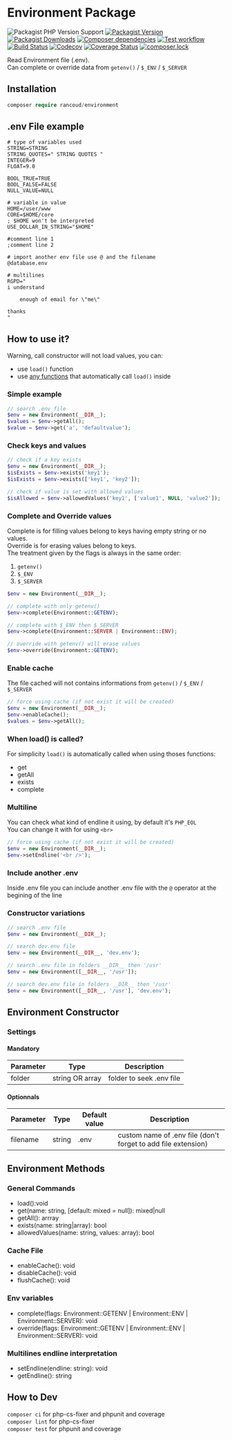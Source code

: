 # Environment Package

![Packagist PHP Version Support](https://img.shields.io/packagist/php-v/rancoud/environment)
[![Packagist Version](https://img.shields.io/packagist/v/rancoud/environment)](https://packagist.org/packages/rancoud/environment)
[![Packagist Downloads](https://img.shields.io/packagist/dt/rancoud/environment)](https://packagist.org/packages/rancoud/environment)
[![Composer dependencies](https://img.shields.io/badge/dependencies-0-brightgreen)](https://github.com/rancoud/Environment/blob/master/composer.json)
[![Test workflow](https://img.shields.io/github/workflow/status/rancoud/environment/test?label=test&logo=github)](https://github.com/rancoud/environment/actions?workflow=test)
[![Build Status](https://travis-ci.org/rancoud/Environment.svg?branch=master)](https://travis-ci.org/rancoud/Environment)
[![Codecov](https://img.shields.io/codecov/c/github/rancoud/environment?logo=codecov)](https://codecov.io/gh/rancoud/environment)
[![Coverage Status](https://coveralls.io/repos/github/rancoud/Environment/badge.svg?branch=master)](https://coveralls.io/github/rancoud/Environment?branch=master)
[![composer.lock](https://poser.pugx.org/rancoud/environment/composerlock)](https://packagist.org/packages/rancoud/environment)

Read Environment file (.env).  
Can complete or override data from `getenv()` / `$_ENV` / `$_SERVER`  

## Installation
```php
composer require rancoud/environment
```

## .env File example
```
# type of variables used
STRING=STRING
STRING_QUOTES=" STRING QUOTES "
INTEGER=9
FLOAT=9.0

BOOL_TRUE=TRUE
BOOL_FALSE=FALSE
NULL_VALUE=NULL

# variable in value
HOME=/user/www
CORE=$HOME/core
; $HOME won't be interpreted
USE_DOLLAR_IN_STRING="$HOME"

#comment line 1
;comment line 2

# import another env file use @ and the filename
@database.env

# multilines
RGPD="
i understand

    enough of email for \"me\"    

thanks
"
```

## How to use it?
Warning, call constructor will not load values, you can:  
* use `load()` function
* use [any functions](#when-load-is-called)  that automatically call `load()` inside  

### Simple example
```php
// search .env file
$env = new Environment(__DIR__);
$values = $env->getAll();
$value = $env->get('a', 'defaultvalue');
```

### Check keys and values
```php
// check if a key exists
$env = new Environment(__DIR__);
$isExists = $env->exists('key1');
$isExists = $env->exists(['key1', 'key2']);

// check if value is set with allowed values
$isAllowed = $env->allowedValues('key1', ['value1', NULL, 'value2']);
```

### Complete and Override values
Complete is for filling values belong to keys having empty string or no values.  
Override is for erasing values belong to keys.  
The treatment given by the flags is always in the same order:
1. `getenv()`
2. `$_ENV`
3. `$_SERVER`

```php
$env = new Environment(__DIR__);

// complete with only getenv()
$env->complete(Environment::GETENV);

// complete with $_ENV then $_SERVER
$env->complete(Environment::SERVER | Environment::ENV);

// override with getenv() will erase values
$env->override(Environment::GETENV);
```

### Enable cache
The file cached will not contains informations from `getenv()` / `$_ENV` / `$_SERVER`  
```php
// force using cache (if not exist it will be created)
$env = new Environment(__DIR__);
$env->enableCache();
$values = $env->getAll();
```

### When load() is called?
For simplicity `load()` is automatically called when using thoses functions:  
* get
* getAll
* exists
* complete

### Multiline
You can check what kind of endline it using, by default it's `PHP_EOL`  
You can change it with for using `<br>`  
```php
// force using cache (if not exist it will be created)
$env = new Environment(__DIR__);
$env->setEndline('<br />');
```

### Include another .env
Inside .env file you can include another .env file with the `@` operator at the begining of the line

### Constructor variations
```php
// search .env file
$env = new Environment(__DIR__);

// search dev.env file
$env = new Environment(__DIR__, 'dev.env');

// search .env file in folders __DIR__ then '/usr'
$env = new Environment([__DIR__, '/usr']);

// search dev.env file in folders __DIR__ then '/usr'
$env = new Environment([__DIR__, '/usr'], 'dev.env');
```

## Environment Constructor
### Settings
#### Mandatory
| Parameter | Type | Description |
| --- | --- | --- |
| folder | string OR array | folder to seek .env file |

#### Optionnals
| Parameter | Type | Default value | Description |
| --- | --- | --- | --- |
| filename | string | .env | custom name of .env file (don't forget to add file extension) |

## Environment Methods
### General Commands  
* load():void  
* get(name: string, [default: mixed = null]): mixed|null  
* getAll(): arrray  
* exists(name: string|array): bool  
* allowedValues(name: string, values: array): bool  

### Cache File  
* enableCache(): void  
* disableCache(): void  
* flushCache(): void  

### Env variables
* complete(flags: Environment::GETENV | Environment::ENV | Environment::SERVER): void
* override(flags: Environment::GETENV | Environment::ENV | Environment::SERVER): void

### Multilines endline interpretation
* setEndline(endline: string): void  
* getEndline(): string  

## How to Dev
`composer ci` for php-cs-fixer and phpunit and coverage  
`composer lint` for php-cs-fixer  
`composer test` for phpunit and coverage  
